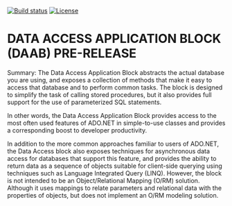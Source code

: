 [![Build status](https://ci.appveyor.com/api/projects/status/2yn8u67mpbnjfyvt/branch/master?svg=true)](https://ci.appveyor.com/project/EnterpriseLibrary/data-access-application-block/branch/master)
[![License](https://img.shields.io/badge/license-apache%202.0-60C060.svg)](https://github.com/EnterpriseLibrary/data-access-application-block/blob/master/LICENSE)


# DATA ACCESS APPLICATION BLOCK (DAAB) PRE-RELEASE

Summary: The Data Access Application Block abstracts the actual database you are using, and exposes a collection of methods that make it easy to access that database and to perform common tasks. The block is designed to simplify the task of calling stored procedures, but it also provides full support for the use of parameterized SQL statements.

In other words, the Data Access Application Block provides access to the most often used features of ADO.NET in simple-to-use classes and provides a corresponding boost to developer productivity.

In addition to the more common approaches familiar to users of ADO.NET, the Data Access block also exposes techniques for asynchronous data access for databases that support this feature, and provides the ability to return data as a sequence of objects suitable for client-side querying using techniques such as Language Integrated Query (LINQ). However, the block is not intended to be an Object/Relational Mapping (O/RM) solution. Although it uses mappings to relate parameters and relational data with the properties of objects, but does not implement an O/RM modeling solution. 
